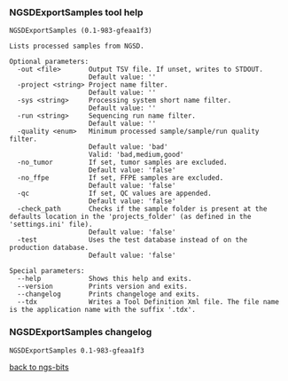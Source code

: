 ### NGSDExportSamples tool help
	NGSDExportSamples (0.1-983-gfeaa1f3)
	
	Lists processed samples from NGSD.
	
	Optional parameters:
	  -out <file>       Output TSV file. If unset, writes to STDOUT.
	                    Default value: ''
	  -project <string> Project name filter.
	                    Default value: ''
	  -sys <string>     Processing system short name filter.
	                    Default value: ''
	  -run <string>     Sequencing run name filter.
	                    Default value: ''
	  -quality <enum>   Minimum processed sample/sample/run quality filter.
	                    Default value: 'bad'
	                    Valid: 'bad,medium,good'
	  -no_tumor         If set, tumor samples are excluded.
	                    Default value: 'false'
	  -no_ffpe          If set, FFPE samples are excluded.
	                    Default value: 'false'
	  -qc               If set, QC values are appended.
	                    Default value: 'false'
	  -check_path       Checks if the sample folder is present at the defaults location in the 'projects_folder' (as defined in the 'settings.ini' file).
	                    Default value: 'false'
	  -test             Uses the test database instead of on the production database.
	                    Default value: 'false'
	
	Special parameters:
	  --help            Shows this help and exits.
	  --version         Prints version and exits.
	  --changelog       Prints changeloge and exits.
	  --tdx             Writes a Tool Definition Xml file. The file name is the application name with the suffix '.tdx'.
	
### NGSDExportSamples changelog
	NGSDExportSamples 0.1-983-gfeaa1f3
	
[back to ngs-bits](https://github.com/imgag/ngs-bits)
